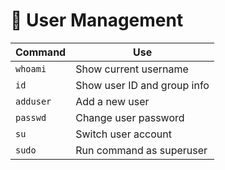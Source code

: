 # 👤 User Management

| Command | Use |
|---------|-----|
| `whoami` | Show current username |
| `id` | Show user ID and group info |
| `adduser` | Add a new user |
| `passwd` | Change user password |
| `su` | Switch user account |
| `sudo` | Run command as superuser |
